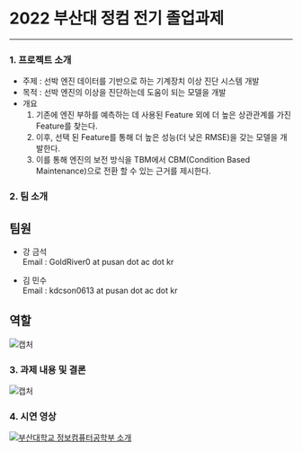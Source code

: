 # 2022 부산대 정컴 전기 졸업과제
<hr/>

### 1. 프로젝트 소개

* 주제 : 선박 엔진 데이터를 기반으로 하는 기계장치 이상 진단 시스템 개발
* 목적 : 선박 엔진의 이상을 진단하는데 도움이 되는 모델을 개발
* 개요 
    1. 기존에 엔진 부하를 예측하는 데 사용된 Feature 외에 더 높은 상관관계를 가진 Feature를 찾는다.
    2. 이후, 선택 된 Feature를 통해 더 높은 성능(더 낮은 RMSE)을 갖는 모델을 개발한다.
    3. 이를 통해 엔진의 보전 방식을 TBM에서 CBM(Condition Based Maintenance)으로 전환 할 수 있는 근거를 제시한다.

### 2. 팀 소개  
## 팀원  
* 강 금석  
Email : GoldRiver0 at pusan dot ac dot kr 

* 김 민수  
Email : kdcson0613 at pusan dot ac dot kr

## 역할   
![캡처](https://user-images.githubusercontent.com/84324994/195821371-c78db898-81ff-491f-add6-efb930aec0e7.JPG)

### 3. 과제 내용 및 결론

![캡처](https://user-images.githubusercontent.com/84324994/195822654-b9441f56-1cc6-4f22-acf3-5920edb28dfd.JPG)

### 4. 시연 영상

[![부산대학교 정보컴퓨터공학부 소개](http://img.youtube.com/vi/YV8P75igIwU/0.jpg)](https://www.youtube.com/watch?v=YV8P75igIwU)
